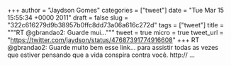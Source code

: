 
+++
author = "Jaydson Gomes"
categories = ["tweet"]
date = "Tue Mar 15 15:55:34 +0000 2011"
draft = false
slug = "322c616279d9b38957b0ffc8dd73a06a616c272d"
tags = ["tweet"]
title = """RT @gbrandao2: Guarde mui..."""
tweet = true
micro = true
tweet_url = "https://twitter.com/jaydson/status/47687391774916608"
+++
RT @gbrandao2: Guarde muito bem esse link... para assistir todas as vezes que estiver pensando que a vida conspira contra você.  http:// ...
